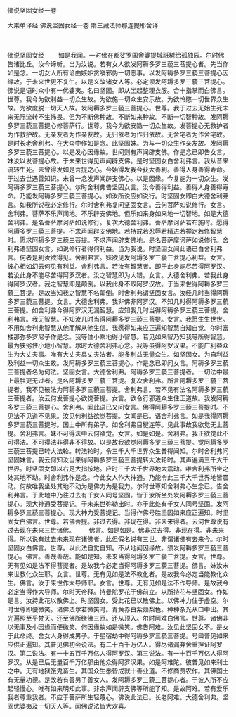 佛说坚固女经一卷


大乘单译经
佛说坚固女经一卷
隋三藏法师那连提耶舍译


　　

佛说坚固女经
　　如是我闻。一时佛在都娑罗国舍婆提城祇树给孤独园。尔时佛告诸比丘。汝今谛听。当为汝说。若有女人欲发阿耨多罗三藐三菩提心者。先当作如是念。一切女人所有谄曲嫉妒贪嗔邪伪一切恶事。以发阿耨多罗三藐三菩提心因缘故。于未来世更不复生。以是义故诸女人等。必定须发阿耨多罗三藐三菩提心。佛说是语时众中有一优婆夷。名曰坚固。即从坐起整理衣服。合十指掌而白佛言。世尊。我今为欲利益一切众生故。为欲施一切众生安乐故。为欲怜愍一切世界众生故。为欲度脱一切天人故。发阿耨多罗三藐三菩提心。世尊。我于过去无始生死未来无际流转不生怖畏。但为不断佛种故。不断如来种故。不断一切智种故。发阿耨多罗三藐三菩提心修菩萨行。世尊。我今为欲安隐一切众生故。发菩提心无救护者为作救护故。无亲友者为作亲友故。无归依者为作归依故。无舍宅者为作舍宅故。是时长老舍利弗。在大众中作如是念。此坚固妹。为与一切众生作亲友故。发阿耨多罗三藐三菩提心。以是发心因缘故。世间则有声闻辟支佛。作是念已即告女言。妹汝以发菩提心故。于未来世得见声闻辟支佛。是时坚固女白舍利弗言。我从昔来流转生死。未曾得发如是菩提之心。今始得发我今获大善利。善得人身善得寿命。于过去世遇善知识。未曾一念发声闻辟支佛心。以是因缘。今复能为一切众生。发阿耨多罗三藐三菩提心。尔时舍利弗告坚固女言。汝今善得利益。善得人身善得寿命。乃能发阿耨多罗三藐三菩提心。如汝所说应如说行。时坚固女即白大德舍利弗言。如我所说我必定修行。尔时舍利弗复问坚固女言。云何菩萨如说修行。女言。舍利弗。菩萨不乐声闻地。不乐辟支佛地。但乐如来身如来地一切智地。如是大德舍利弗。是名菩萨摩诃萨如说修行。复次大德舍利弗。菩萨摩诃萨若布施时。愿得阿耨多罗三藐三菩提。不求声闻辟支佛地。若持戒若忍辱若精进若禅定若修智慧时。愿求阿耨多罗三藐三菩提。不求声闻辟支佛地。是名菩萨摩诃萨如说修行。舍利弗语坚固女言。如说修行者得何利益。当为我说。时坚固女闻此语已白舍利弗言。何者是利汝欲得见。舍利弗言。妹欲见发阿耨多罗三藐三菩提心利益。女言。彼心相如幻云何见有利益。舍利弗言。若汝有智慧者。即于此身能尽苦得阿罗汉。若汝此身不能尽苦得阿罗汉者。汝之智慧即为大错。女言。大德舍利弗。若我此身得阿罗汉者。我之智慧即是颠倒。以我此身不取阿罗汉故。于当来世得阿耨多罗三藐三菩提。是故当知我之智慧不名颠倒。时舍利弗谓坚固女言。汝经几时当得阿耨多罗三藐三菩提。女言。大德舍利弗。我非佛非阿罗汉。不知几时得阿耨多罗三藐三菩提。如舍利弗今得阿罗汉无漏智慧。应知我几时当得阿耨多罗三藐三菩提。舍利弗言。我无智慧。不知汝几时当得阿耨多罗三藐三菩提。女言。我愿生生世世。不用如舍利弗智慧从他而解从他生信。我愿得如来应正遍知智慧自知自觉。尔时富楼那弥多罗尼子作是念。我等住小乘地得小智慧。若见如来智乃知我等所得智慧。最为狭劣住小地小智慧。尔时大德舍利弗心念。我等虽得阿罗汉果。不能广利益众生为大丈夫事。唯有大丈夫具丈夫法者。能多利益无量众生。如坚固女。为自利益及利益一切众生故。发阿耨多罗三藐三菩提心。作是念已即问女言。阿耨多罗三藐三菩提者名为何法。坚固女言。大德舍利弗。阿耨多罗三藐三菩提者。一切法中最上最胜更无过者。是名阿耨多罗三藐三菩提。复次舍利弗。所言阿耨多罗三藐三菩提者。我不见彼法为阿耨多罗三藐三菩提。舍利弗言。若不见有法名阿耨多罗三藐三菩提者。汝云何发菩提心欲觉菩提。女言。欲令行邪道众生住正道故。我发阿耨多罗三藐三菩提心。舍利弗。闻此语已又问女言。佛得阿耨多罗三藐三菩提时。不见法不见道不见果。汝见何利益欲觉菩提。女闻是已。语舍利弗言。如是我得阿耨多罗三藐三菩提时。国土中所有弟子。如舍利弗目犍连等。见此事故我欲觉无上菩提。舍利弗言。妹不可得法中云何欲觉。女言。如是如是。舍利弗。我正欲觉此不可得法。不可得法非得非不得故。以是故我欲觉阿耨多罗三藐三菩提。觉阿耨多罗三藐三菩提已转大法轮。转法轮时。令三千大千世界众生普得闻知。尔时舍利弗问坚固妹言。我云何知汝当来得阿耨多罗三藐三菩提转大法轮时。其声遍满三千大千世界。时坚固女即以右足大指按地。应时三千大千世界地大震动。唯舍利弗所坐之处其地不动。时舍利弗作是念。今此女人作大神通。乃能令此三千大千世界地皆震动。何故唯我坐处其地不动为是佛力为是我力。尔时世尊知舍利弗心生念已。告舍利弗言。于此地中乃往过去有千女人同号坚固。皆于汝所坐处发阿耨多罗三藐三菩提心。现大神通受菩提记。于未来世弥勒出时。亦于此处有千女人同号坚固。发阿耨多罗三藐三菩提心。现大神力受菩提记。当得作佛号胜坚固如来应正遍知。时坚固女白佛言。世尊。若佛菩提。非过去得。非现在得。非未来得者。云何世尊说有过去现在未来三世诸佛。
　　佛言。如是如是。佛非过去得。非现在得。非未来得。所以说有过去未来现在诸佛者。此但假名说有三世。非谓诸佛有去来今。尔时坚固女白佛言。世尊。以此法自觉自知。不从地闻因缘故。须发阿耨多罗三藐三菩提心。佛言。善哉善哉。能如是知。未来当得阿耨多罗三藐三菩提。女言。世尊。无有见如是法不得菩提者。是故我今必定当得阿耨多罗三藐三菩提。佛言。妹汝未来世教化众生耶。女言。世尊。无有见如是法不教化者。是故我今必定当能教化众生。佛言。汝于来世作大导师耶。女言。世尊。无有见如是法不作导师。是故我今必定当得作大导师。尔时天帝释。持曼陀罗花于佛前立。以所持花与坚固女。作如是言。汝持此花以散佛上。时坚固女。受此花已以散佛上。以佛神力住于虚空。尔时世尊即便微笑。诸佛法尔若微笑时。青黄赤白紫颇梨色。种种杂光从口中出。其光遍照至乎梵天。还至佛所绕佛三匝。还从顶入。尔时阿难白佛言。世尊。诸佛非以无事及小因缘而便微笑。何因缘故如是微笑。佛告阿难。汝见此坚固女不。是女于此命终。舍女人身得成男子。于星宿劫中得阿耨多罗三藐三菩提。号曰普见如来应供正遍知。其普见佛初会说法。有二十百千万亿人。得尽诸漏弃舍重担证阿罗汉。第二说法。有一十五百千万亿人得阿罗汉。第三说法。有一十百千万亿人得阿罗汉。从是已后无量百千万亿那由他众得阿罗汉果。如是阿难陀。彼普见如来刹土之中。无有地狱饿鬼畜生。其国众生悉皆成就十善业道。不修商贾农作。其佛国土有无量功德。是故若有善男子善女人。发阿耨多罗三藐三菩提心者。于彼人所不应起轻慢心。唯有如来明知此事。非余声闻辟支佛等所能了知。是故阿难。若有爱乐我者尊重我者。不应于菩萨所生轻蔑心。佛说此法已。长老阿难。大德舍利弗。坚固优婆夷及一切天人等。闻佛说法皆大欢喜。

 

